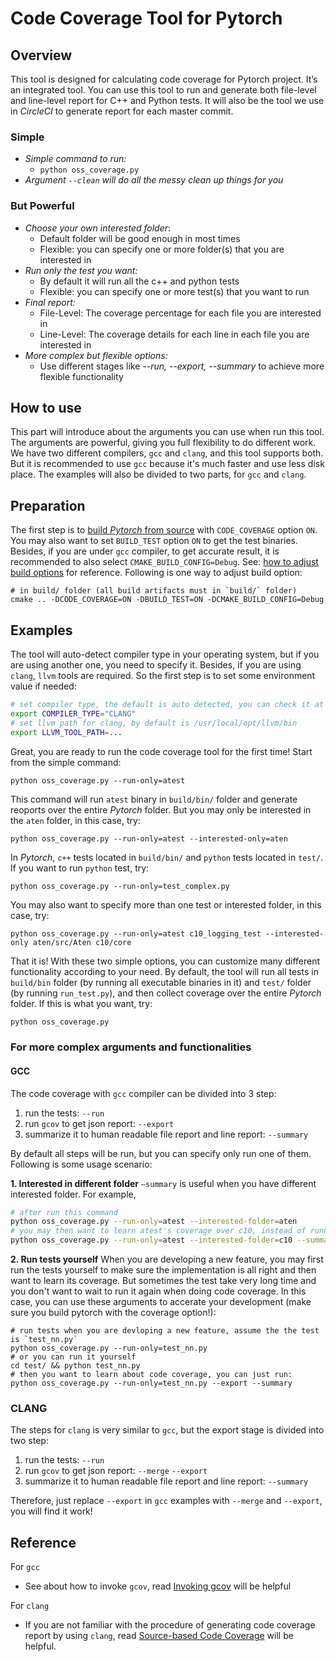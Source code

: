 # Code Coverage Tool for Pytorch

## Overview

This tool is designed for calculating code coverage for Pytorch project.
It’s an integrated tool. You can use this tool to run and generate both file-level and line-level report for C++ and Python tests. It will also be the tool we use in *CircleCI* to generate report for each master commit.

### Simple
* *Simple command to run:*
    * `python oss_coverage.py  `
* *Argument `--clean` will do all the messy clean up things for you*

### But Powerful

* *Choose your own interested folder*:
    * Default folder will be good enough in most times
    * Flexible: you can specify one or more folder(s) that you are interested in
* *Run only the test you want:*
    * By default it will run all the c++ and python tests
    * Flexible: you can specify one or more test(s) that you want to run
* *Final report:*
    * File-Level: The coverage percentage for each file you are interested in
    * Line-Level: The coverage details for each line in each file you are interested in
* *More complex but flexible options:*
    * Use different stages like *--run, --export, --summary* to achieve more flexible functionality

## How to use
This part will introduce about the arguments you can use when run this tool. The arguments are powerful, giving you full flexibility to do different work.
We have two different compilers, `gcc` and `clang`, and this tool supports both. But it is recommended to use `gcc` because it's much faster and use less disk place. The examples will also be divided to two parts, for `gcc` and `clang`.

## Preparation
The first step is to [build *Pytorch* from source](https://github.com/pytorch/pytorch#from-source) with `CODE_COVERAGE` option `ON`. You may also want to set `BUILD_TEST` option `ON` to get the test binaries. Besides, if you are under `gcc` compiler, to get accurate result, it is recommended to also select `CMAKE_BUILD_CONFIG=Debug`.
See: [how to adjust build options](https://github.com/pytorch/pytorch#adjust-build-options-optional) for reference. Following is one way to adjust build option:
```
# in build/ folder (all build artifacts must in `build/` folder)
cmake .. -DCODE_COVERAGE=ON -DBUILD_TEST=ON -DCMAKE_BUILD_CONFIG=Debug
```


## Examples
The tool will auto-detect compiler type in your operating system, but if you are using another one, you need to specify it. Besides, if you are using `clang`, `llvm` tools are required. So the first step is to set some environment value if needed:
```bash
# set compiler type, the default is auto detected, you can check it at the start of log.txt
export COMPILER_TYPE="CLANG"
# set llvm path for clang, by default is /usr/local/opt/llvm/bin
export LLVM_TOOL_PATH=...
```

Great, you are ready to run the code coverage tool for the first time! Start from the simple command:
```
python oss_coverage.py --run-only=atest
```
This command will run `atest` binary in `build/bin/` folder and generate reoports over the entire *Pytorch* folder. But you may only be interested in the `aten` folder, in this case, try:
```
python oss_coverage.py --run-only=atest --interested-only=aten
```
In *Pytorch*, `c++` tests located in `build/bin/` and `python` tests located in `test/`. If you want to run `python` test, try:
```
python oss_coverage.py --run-only=test_complex.py
```

You may also want to specify more than one test or interested folder, in this case, try:
```
python oss_coverage.py --run-only=atest c10_logging_test --interested-only aten/src/Aten c10/core
```
That it is! With these two simple options, you can customize many different functionality according to your need.
By default, the tool will run all tests in `build/bin` folder (by running all executable binaries in it) and `test/` folder (by running `run_test.py`), and then collect coverage over the entire *Pytorch* folder. If this is what you want, try:
```bash
python oss_coverage.py
```

### For more complex arguments and functionalities
#### GCC
The code coverage with `gcc` compiler can be divided into 3 step:
1. run the tests: `--run`
2. run `gcov` to get json report: `--export`
3. summarize it to human readable file report and line report: `--summary`

By default all steps will be run, but you can specify only run one of them. Following is some usage scenario:

**1. Interested in different folder**
`—summary` is useful when you have different interested folder. For example,
```bash
# after run this command
python oss_coverage.py --run-only=atest --interested-folder=aten
# you may then want to learn atest's coverage over c10, instead of running the test again, you can:
python oss_coverage.py --run-only=atest --interested-folder=c10 --summary
```


**2. Run tests yourself**
When you are developing a new feature, you may first run the tests yourself to make sure the implementation is all right and then want to learn its coverage. But sometimes the test take very long time and you don't want to wait to run it again when doing code coverage. In this case, you can use these arguments to accerate your development (make sure you build pytorch with the coverage option!):
```
# run tests when you are devloping a new feature, assume the the test is `test_nn.py`
python oss_coverage.py --run-only=test_nn.py
# or you can run it yourself
cd test/ && python test_nn.py
# then you want to learn about code coverage, you can just run:
python oss_coverage.py --run-only=test_nn.py --export --summary
```

### CLANG
The steps for `clang` is very similar to `gcc`, but the export stage is divided into two step:
1. run the tests: `--run`
2. run `gcov` to get json report: `--merge` `--export`
3. summarize it to human readable file report and line report: `--summary`

Therefore, just replace `--export` in `gcc` examples with `--merge` and `--export`, you will find it work!

## Reference

For `gcc`
* See about how to invoke `gcov`, read [Invoking gcov](https://gcc.gnu.org/onlinedocs/gcc/Invoking-Gcov.html#Invoking-Gcov) will be helpful

For `clang`
* If you are not familiar with the procedure of generating code coverage report by using `clang`, read [Source-based Code Coverage](https://clang.llvm.org/docs/SourceBasedCodeCoverage.html) will be helpful.
